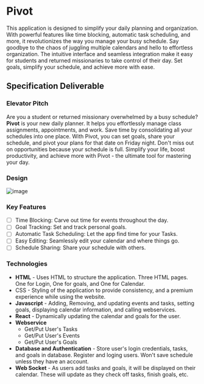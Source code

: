 # Pivot

This application is designed to simplify your daily planning and organization. With powerful features like time blocking, automatic task scheduling, and more, it revolutionizes the way you manage your busy schedule. Say goodbye to the chaos of juggling multiple calendars and hello to effortless organization. The intuitive interface and seamless integration make it easy for students and returned missionaries to take control of their day. Set goals, simplify your schedule, and achieve more with ease.

## Specification Deliverable

### Elevator Pitch

Are you a student or returned missionary overwhelmed by a busy schedule? **Pivot** is your new daily planner. It helps you effortlessly manage class assignments, appointments, and work. Save time by consolidating all your schedules into one place. With Pivot, you can set goals, share your schedule, and pivot your plans for that date on Friday night. Don't miss out on opportunities because your schedule is full. Simplify your life, boost productivity, and achieve more with Pivot - the ultimate tool for mastering your day.

### Design

![image](https://github.com/user-attachments/assets/ca52c1fd-3d8e-4317-86c8-3943c8357ba3)

### Key Features

- [ ] Time Blocking: Carve out time for events throughout the day.
- [ ] Goal Tracking: Set and track personal goals.
- [ ] Automatic Task Scheduling: Let the app find time for your Tasks.
- [ ] Easy Editing: Seamlessly edit your calendar and where things go.
- [ ] Schedule Sharing: Share your schedule with others.
<!--
### Future Features

- [ ] Offline Mode
- [ ] Appointment Scheduling
- [ ] Contact Importing (Addresses and Contact)
- [ ] Map View
- [ ] Task Orgnaization
- [ ] Custom Event Types
- [ ] Team Calendars
- [ ] Team Task Scheduling
- [ ] Task Ticket Tracking
- [ ] Task Breaking up (Split larger tasks into smaller parts)
- [ ] Organizations
- [ ] Task Ticket Flow
- [ ] Reporting and Reviewing
- [ ] Task Reminders
- [ ] Task Time Optimizer (Tracks the time you take on tasks to provide real data on how long a tasks takes)
- [ ] Plugin Support
- [ ] Syncing with other Calendar Apps
- [ ] Event Invitations
- [ ] Task Dash Board (Review of their tasks, time, etc.)
- [ ] Class Features (Homework, Exams, etc.)
-->
### Technologies

- **HTML** - Uses HTML to structure the application. Three HTML pages. One for Login, One for goals, and One for Calendar.
- CSS - Styling of the application to provide consistency, and a premium experience while using the website.
- **Javascript** - Adding, Removing, and updating events and tasks, setting goals, displaying calendar information, and calling webservices.
- **React** - Dynamically updating the calendar and goals for the user.
- **Webservice**
  - Get/Put User's Tasks
  - Get/Put User's Events
  - Get/Put User's Goals
- **Database and Authentication** - Store user's login credentials, tasks, and goals in database. Register and loging users. Won't save schedule unless they have an account.
- **Web Socket** - As users add tasks and goals, it will be displayed on their calendar. These will update as they check off tasks, finish goals, etc.
